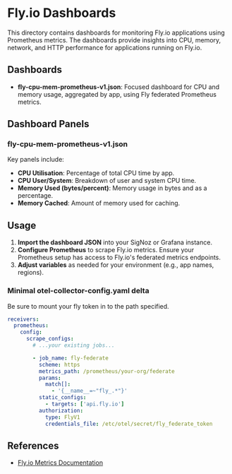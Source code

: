 # Fly.io Dashboards

This directory contains dashboards for monitoring Fly.io applications using Prometheus metrics. The dashboards provide insights into CPU, memory, network, and HTTP performance for applications running on Fly.io.

## Dashboards

- **fly-cpu-mem-prometheus-v1.json**: Focused dashboard for CPU and memory usage, aggregated by app, using Fly federated Prometheus metrics.

## Dashboard Panels

### fly-cpu-mem-prometheus-v1.json

Key panels include:

- **CPU Utilisation**: Percentage of total CPU time by app.
- **CPU User/System**: Breakdown of user and system CPU time.
- **Memory Used (bytes/percent)**: Memory usage in bytes and as a percentage.
- **Memory Cached**: Amount of memory used for caching.

## Usage

1. **Import the dashboard JSON** into your SigNoz or Grafana instance.
2. **Configure Prometheus** to scrape Fly.io metrics. Ensure your Prometheus setup has access to Fly.io's federated metrics endpoints.
3. **Adjust variables** as needed for your environment (e.g., app names, regions).

### Minimal otel-collector-config.yaml delta

Be sure to mount your fly token in to the path specified.

```yaml
receivers:
  prometheus:
    config:
      scrape_configs:
        # ...your existing jobs...

        - job_name: fly-federate
          scheme: https
          metrics_path: /prometheus/your-org/federate
          params:
            match[]:
              - '{__name__=~"fly_.*"}'
          static_configs:
            - targets: ['api.fly.io']
          authorization:
            type: FlyV1
            credentials_file: /etc/otel/secret/fly_federate_token
```

## References

- [Fly.io Metrics Documentation](https://fly.io/docs/reference/metrics/)

